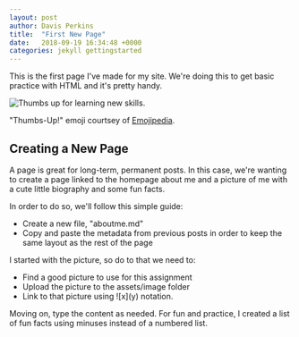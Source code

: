 ```yaml
---
layout: post
author: Davis Perkins
title:  "First New Page"
date:   2018-09-19 16:34:48 +0000
categories: jekyll gettingstarted
---
```


This is the first page I've made for my site. We're doing this to get basic practice with HTML and it's pretty handy.

![Thumbs up for learning new skills.](https://emojipedia-us.s3.dualstack.us-west-1.amazonaws.com/socialmedia/apple/129/thumbs-up-sign_1f44d.png)

"Thumbs-Up!" emoji courtsey of [Emojipedia](https://emojipedia.org/thumbs-up-sign/).

## Creating a New Page

A page is great for long-term, permanent posts. In this case, we're wanting to create a page linked to the homepage about me and a picture of me with a cute little biography and some fun facts.

In order to do so, we'll follow this simple guide:

- Create a new file, "aboutme.md"
- Copy and paste the metadata from previous posts in order to keep the same layout as the rest of the page

I started with the picture, so do to that we need to:

 - Find a good picture to use for this assignment
 - Upload the picture to the assets/image folder
 - Link to that picture using \!\[x\]\(y\) notation.
 
 Moving on, type the content as needed. For fun and practice, I created a list of fun facts using minuses instead of a numbered list.
